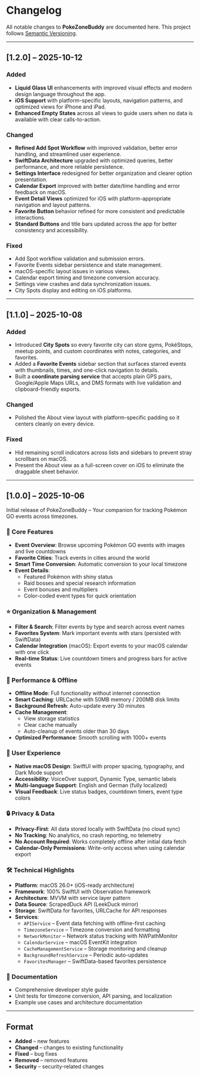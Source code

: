 # Changelog

All notable changes to **PokeZoneBuddy** are documented here.
This project follows [Semantic Versioning](https://semver.org/).

---

## [1.2.0] – 2025-10-12

### Added
- **Liquid Glass UI** enhancements with improved visual effects and modern design language throughout the app.
- **iOS Support** with platform-specific layouts, navigation patterns, and optimized views for iPhone and iPad.
- **Enhanced Empty States** across all views to guide users when no data is available with clear calls-to-action.

### Changed
- **Refined Add Spot Workflow** with improved validation, better error handling, and streamlined user experience.
- **SwiftData Architecture** upgraded with optimized queries, better performance, and more reliable persistence.
- **Settings Interface** redesigned for better organization and clearer option presentation.
- **Calendar Export** improved with better date/time handling and error feedback on macOS.
- **Event Detail Views** optimized for iOS with platform-appropriate navigation and layout patterns.
- **Favorite Button** behavior refined for more consistent and predictable interactions.
- **Standard Buttons** and title bars updated across the app for better consistency and accessibility.

### Fixed
- Add Spot workflow validation and submission errors.
- Favorite Events sidebar persistence and state management.
- macOS-specific layout issues in various views.
- Calendar export timing and timezone conversion accuracy.
- Settings view crashes and data synchronization issues.
- City Spots display and editing on iOS platforms.

---

## [1.1.0] – 2025-10-08

### Added
- Introduced **City Spots** so every favorite city can store gyms, PokéStops, meetup points, and custom coordinates with notes, categories, and favorites.
- Added a **Favorite Events** sidebar section that surfaces starred events with thumbnails, times, and one-click navigation to details.
- Built a **coordinate parsing service** that accepts plain GPS pairs, Google/Apple Maps URLs, and DMS formats with live validation and clipboard-friendly exports.

### Changed
- Polished the About view layout with platform-specific padding so it centers cleanly on every device.

### Fixed
- Hid remaining scroll indicators across lists and sidebars to prevent stray scrollbars on macOS.
- Present the About view as a full-screen cover on iOS to eliminate the draggable sheet behavior.

---

## [1.0.0] – 2025-10-06

Initial release of PokeZoneBuddy – Your companion for tracking Pokémon GO events across timezones.

### 🎉 Core Features
- **Event Overview**: Browse upcoming Pokémon GO events with images and live countdowns
- **Favorite Cities**: Track events in cities around the world
- **Smart Time Conversion**: Automatic conversion to your local timezone
- **Event Details**: 
  - Featured Pokémon with shiny status
  - Raid bosses and special research information
  - Event bonuses and multipliers
  - Color-coded event types for quick orientation

### ⭐ Organization & Management
- **Filter & Search**: Filter events by type and search across event names
- **Favorites System**: Mark important events with stars (persisted with SwiftData)
- **Calendar Integration** (macOS): Export events to your macOS calendar with one click
- **Real-time Status**: Live countdown timers and progress bars for active events

### 📡 Performance & Offline
- **Offline Mode**: Full functionality without internet connection
- **Smart Caching**: URLCache with 50MB memory / 200MB disk limits
- **Background Refresh**: Auto-update every 30 minutes
- **Cache Management**: 
  - View storage statistics
  - Clear cache manually
  - Auto-cleanup of events older than 30 days
- **Optimized Performance**: Smooth scrolling with 1000+ events

### 🎨 User Experience
- **Native macOS Design**: SwiftUI with proper spacing, typography, and Dark Mode support
- **Accessibility**: VoiceOver support, Dynamic Type, semantic labels
- **Multi-language Support**: English and German (fully localized)
- **Visual Feedback**: Live status badges, countdown timers, event type colors

### 🔒 Privacy & Data
- **Privacy-First**: All data stored locally with SwiftData (no cloud sync)
- **No Tracking**: No analytics, no crash reporting, no telemetry
- **No Account Required**: Works completely offline after initial data fetch
- **Calendar-Only Permissions**: Write-only access when using calendar export

### 🛠 Technical Highlights
- **Platform**: macOS 26.0+ (iOS-ready architecture)
- **Framework**: 100% SwiftUI with Observation framework
- **Architecture**: MVVM with service layer pattern
- **Data Source**: ScrapedDuck API (LeekDuck mirror)
- **Storage**: SwiftData for favorites, URLCache for API responses
- **Services**:
  - `APIService` – Event data fetching with offline-first caching
  - `TimezoneService` – Timezone conversion and formatting
  - `NetworkMonitor` – Network status tracking with NWPathMonitor
  - `CalendarService` – macOS EventKit integration
  - `CacheManagementService` – Storage monitoring and cleanup
  - `BackgroundRefreshService` – Periodic auto-updates
  - `FavoritesManager` – SwiftData-based favorites persistence

### 📝 Documentation
- Comprehensive developer style guide
- Unit tests for timezone conversion, API parsing, and localization
- Example use cases and architecture documentation

---

## Format

- **Added** – new features  
- **Changed** – changes to existing functionality  
- **Fixed** – bug fixes  
- **Removed** – removed features  
- **Security** – security-related changes
